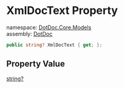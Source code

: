 ﻿# XmlDocText Property

namespace: [DotDoc\.Core\.Models](../../DotDoc.Core.Models.md)<br />
assembly: [DotDoc](../../../DotDoc.md)



```csharp
public string? XmlDocText { get; };
```

## Property Value

[string?](https://docs.microsoft.com/dotnet/api/System.String)

